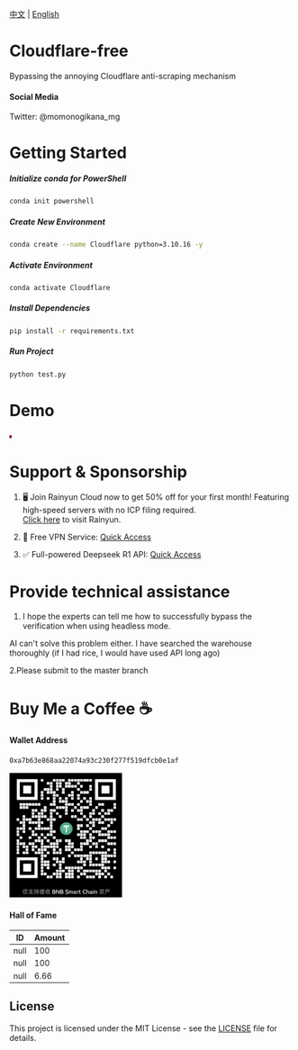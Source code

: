 [中文](README.md)  |  [English](README_en.md) 


# Cloudflare-free
Bypassing the annoying Cloudflare anti-scraping mechanism


#### Social Media
Twitter: @momonogikana_mg

# Getting Started

##### Initialize conda for PowerShell
```bash
conda init powershell
```

##### Create New Environment
```bash
conda create --name Cloudflare python=3.10.16 -y
```

##### Activate Environment
```bash
conda activate Cloudflare
```

##### Install Dependencies
```bash
pip install -r requirements.txt
```

##### Run Project
```bash
python test.py
```

# Demo
![Demo](src/666.gif)

# Support & Sponsorship

1. 🖥️ Join Rainyun Cloud now to get 50% off for your first month! Featuring high-speed servers with no ICP filing required.  
<a href="https://www.rainyun.com/NTk2ODI2_" class="rainyun-link">Click here</a> to visit Rainyun.

2. 🚀 Free VPN Service: <a href="https://goen.win/sti9so" class="rainyun-link">Quick Access</a>

3. ✅ Full-powered Deepseek R1 API: <a href="deepseekr1-apihttps://cloud.siliconflow.cn/i/k8KRWTyU" class="rainyun-link">Quick Access</a>


# Provide technical assistance
1. I hope the experts can tell me how to successfully bypass the verification when using headless mode.


AI can't solve this problem either. I have searched the warehouse thoroughly (if I had rice, I would have used API long ago)


2.Please submit to the master branch

# Buy Me a Coffee ☕

#### Wallet Address
```bash
0xa7b63e868aa22074a93c230f277f519dfcb0e1af
```
<img src="src/binan.jpg" width="200" alt="QR Code">

#### Hall of Fame
| ID | Amount |
|------|------|
| null | 100 |
| null | 100 |
| null | 6.66 |

## License
This project is licensed under the MIT License - see the [LICENSE](LICENSE) file for details.
